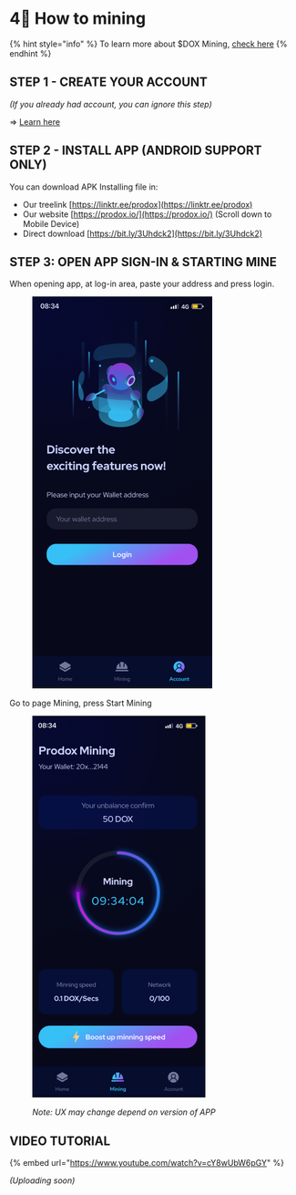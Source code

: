 # 4⃣ How to mining

{% hint style="info" %}
To learn more about $DOX Mining,  [check here](../prodox-system/features-details/earning-services/mining.md)
{% endhint %}

## STEP 1 - CREATE YOUR ACCOUNT

_(If you already had account, you can ignore this step)_

\=> [Learn here](creating-account.md)

## STEP 2 - INSTALL APP (ANDROID SUPPORT ONLY)

You can download APK Installing file in:

* Our treelink [https://linktr.ee/prodox](https://linktr.ee/prodox)
* Our website [https://prodox.io/](https://prodox.io/) (Scroll down to Mobile Device)
* Direct download [https://bit.ly/3Uhdck2](https://bit.ly/3Uhdck2)

## STEP 3: OPEN APP SIGN-IN & STARTING MINE

When opening app, at log-in area, paste your address and press login.

<figure><img src="../.gitbook/assets/Mobile-1.png" alt=""><figcaption></figcaption></figure>

Go to page Mining, press Start Mining

<figure><img src="../.gitbook/assets/Mobile-3.png" alt=""><figcaption><p><em>Note: UX may change depend on version of APP</em></p></figcaption></figure>

## VIDEO TUTORIAL

{% embed url="https://www.youtube.com/watch?v=cY8wUbW6pGY" %}

_(Uploading soon)_

